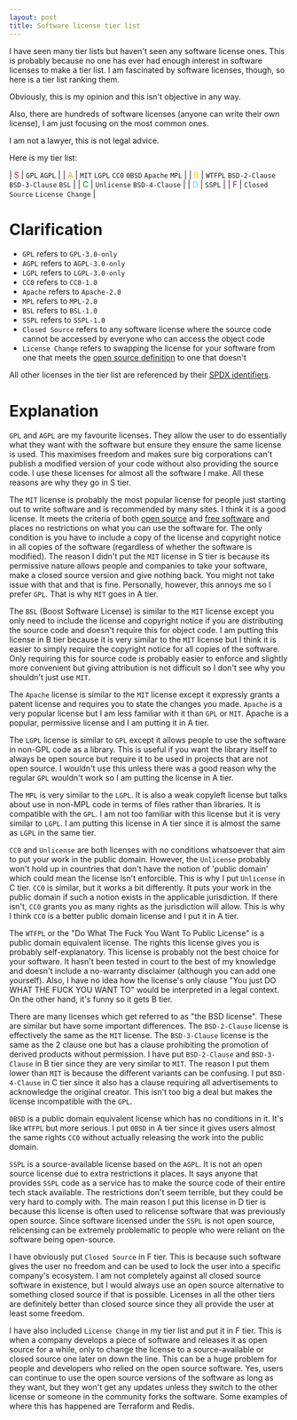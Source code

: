 ```yaml
---
layout: post
title: Software license tier list
---
```

I have seen many tier lists but haven't seen any software license ones. This is probably because no one has ever had enough interest in software licenses to make a tier list. I am fascinated by software licenses, though, so here is a tier list ranking them.

Obviously, this is my opinion and this isn't objective in any way.

Also, there are hundreds of software licenses (anyone can write their own license), I am just focusing on the most common ones.

I am not a lawyer, this is not legal advice.

Here is my tier list:

| <span style="color:red">S</span> | `GPL` `AGPL` |
| <span style="color:orange">A</span> | `MIT` `LGPL` `CC0` `0BSD`  `Apache` `MPL` |
| <span style="color:gold">B</span> | `WTFPL` `BSD-2-Clause` `BSD-3-Clause` `BSL` |
| <span style="color:green">C</span> | `Unlicense` `BSD-4-Clause` |
| <span style="color:turquoise">D</span> | `SSPL` |
| <span style="color:purple">F</span> | `Closed Source` `License Change` |

# Clarification
* `GPL` refers to `GPL-3.0-only` 
* `AGPL` refers to `AGPL-3.0-only`
* `LGPL` refers to `LGPL-3.0-only`
* `CC0` refers to `CC0-1.0`
* `Apache` refers to `Apache-2.0`
* `MPL` refers to `MPL-2.0`
* `BSL` refers to `BSL-1.0`
* `SSPL` refers to `SSPL-1.0`
* `Closed Source` refers to any software license where the source code cannot be accessed by everyone who can access the object code
* `License Change` refers to swapping the license for your software from one that meets the [open source definition](https://opensource.org/osd/) to one that doesn't

All other licenses in the tier list are referenced by their [SPDX identifiers](https://spdx.org/licenses/).

# Explanation
`GPL` and `AGPL` are my favourite licenses. They allow the user to do essentially what they want with the software but ensure they ensure the same license is used. This maximises freedom and makes sure big corporations can't publish a modified version of your code without also providing the source code. I use these licenses for almost all the software I make. All these reasons are why they go in S tier.

The `MIT` license is probably the most popular license for people just starting out to write software and is recommended by many sites. I think it is a good license. It meets the criteria of both [open source](https://opensource.org/osd/) and [free software](https://www.gnu.org/philosophy/free-sw.en.html/) and places no restrictions on what you can use the software for. The only condition is you have to include a copy of the license and copyright notice in all copies of the software (regardless of whether the software is modified). The reason I didn't put the `MIT` license in S tier is because its permissive nature allows people and companies to take your software, make a closed source version and give nothing back. You might not take issue with that and that is fine. Personally, however, this annoys me so I prefer `GPL`. That is why `MIT` goes in A tier.

The `BSL` (Boost Software License) is similar to the `MIT` license except you only need to include the license and copyright notice if you are distributing the source code and doesn't require this for object code. I am putting this license in B tier because it is very similar to the `MIT` license but I think it is easier to simply require the copyright notice for all copies of the software. Only requiring this for source code is probably easier to enforce and slightly more convenient but giving attribution is not difficult so I don't see why you shouldn't just use `MIT`.

The `Apache` license is similar to the `MIT` license except it expressly grants a patent license and requires you to state the changes you made. `Apache` is a very popular license but I am less familiar with it than `GPL` or `MIT`. Apache is a popular, permissive license and I am putting it in A tier.

The `LGPL` license is similar to `GPL` except it allows people to use the software in non-GPL code as a library. This is useful if you want the library itself to always be open source but require it to be used in projects that are not open source. I wouldn't use this unless there was a good reason why the regular `GPL` wouldn't work so I am putting the license in A tier.

The `MPL` is very similar to the `LGPL`. It is also a weak copyleft license but talks about use in non-MPL code in terms of files rather than libraries. It is compatible with the `GPL`. I am not too familiar with this license but it is very similar to `LGPL`. I am putting this license in A tier since it is almost the same as `LGPL` in the same tier.

`CC0` and `Unlicense` are both licenses with no conditions whatsoever that aim to put your work in the public domain. However, the `Unlicense` probably won't hold up in countries that don't have the notion of 'public domain' which could mean the license isn't enforcible. This is why I put `Unlicense` in C tier. `CC0` is similar, but it works a bit differently. It puts your work in the public domain if such a notion exists in the applicable jurisdiction. If there isn't, `CC0` grants you as many rights as the jurisdiction will allow. This is why I think `CC0` is a better public domain license and I put it in A tier.

The `WTFPL` or the "Do What The Fuck You Want To Public License" is a public domain equivalent license. The rights this license gives you is probably self-explanatory. This license is probably not the best choice for your software. It hasn't been tested in court to the best of my knowledge and doesn't include a no-warranty disclaimer (although you can add one yourself). Also, I have no idea how the license's only clause "You just DO WHAT THE FUCK YOU WANT TO" would be interpreted in a legal context. On the other hand, it's funny so it gets B tier.

There are many licenses which get referred to as "the BSD license". These are similar but have some important differences. The `BSD-2-Clause` license is effectively the same as the `MIT` license. The `BSD-3-Clause` license is the same as the 2 clause one but has a clause prohibiting the promotion of derived products without permission. I have put `BSD-2-Clause` and `BSD-3-Clause` in B tier since they are very similar to `MIT`. The reason I put them lower than `MIT` is because the different variants can be confusing. I put `BSD-4-Clause` in C tier since it also has a clause requiring all advertisements to acknowledge the original creator. This isn't too big a deal but makes the license incompatible with the `GPL`.

`0BSD` is a public domain equivalent license which has no conditions in it. It's like `WTFPL` but more serious. I put `0BSD` in A tier since it gives users almost the same rights `CC0` without actually releasing the work into the public domain.

`SSPL` is a source-available license based on the `AGPL`. It is not an open source license due to extra restrictions it places. It says anyone that provides `SSPL` code as a service has to make the source code of their entire tech stack available. The restrictions don't seem terrible, but they could be very hard to comply with. The main reason I put this license in D tier is because this license is often used to relicense software that was previously open source. Since software licensed under the `SSPL` is not open source, relicensing can be extremely problematic to people who were reliant on the software being open-source.

I have obviously put `Closed Source` in F tier. This is because such software gives the user no freedom and can be used to lock the user into a specific company's ecosystem. I am not completely against all closed source software in existence, but I would always use an open source alternative to something closed source if that is possible. Licenses in all the other tiers are definitely better than closed source since they all provide the user at least some freedom.

I have also included `License Change` in my tier list and put it in F tier. This is when a company develops a piece of software and releases it as open source for a while, only to change the license to a source-available or closed source one later on down the line. This can be a huge problem for people and developers who relied on the open source software. Yes, users can continue to use the open source versions of the software as long as they want, but they won't get any updates unless they switch to the other license or someone in the community forks the software. Some examples of where this has happened are Terraform and Redis.
